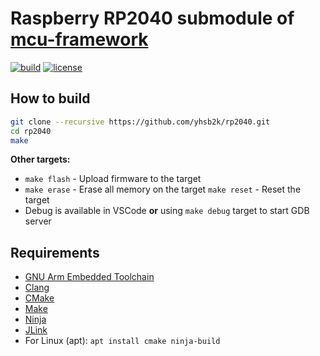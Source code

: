 # Raspberry RP2040 submodule of [mcu-framework](https://github.com/yhsb2k/mcu-framework)

[![build](https://github.com/yhsb2k/rp2040/workflows/build/badge.svg)](https://github.com/yhsb2k/rp2040/actions?workflow=build)
[![license](https://img.shields.io/github/license/yhsb2k/rp2040?color=blue)](https://github.com/yhsb2k/rp2040/blob/master/LICENSE)

## How to build
```bash
git clone --recursive https://github.com/yhsb2k/rp2040.git
cd rp2040
make
```
**Other targets:**
* `make flash` - Upload firmware to the target
* `make erase` - Erase all memory on the target
`make reset` - Reset the target
* Debug is available in VSCode **or** using `make debug` target to start GDB server

## Requirements
* [GNU Arm Embedded Toolchain](https://developer.arm.com/downloads/-/arm-gnu-toolchain-downloads)
* [Clang](https://github.com/llvm/llvm-project/releases)
* [CMake](https://cmake.org/download)
* [Make](https://winlibs.com)
* [Ninja](https://ninja-build.org)
* [JLink](https://www.segger.com/downloads/jlink)
* For Linux (apt): `apt install cmake ninja-build`
